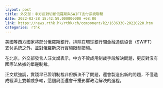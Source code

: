 ```yaml
---
layout: post
title: 外交部：中方反對切斷俄羅斯與SWIFT支付系統聯繫
date: 2022-02-28 18:42:59.000000000 +08:00
link: https://news.rthk.hk/rthk/ch/component/k2/1636330-20220228.htm
categories: rthk
---
```


美國等西方國家將部分俄羅斯銀行，排除在環球銀行間金融通信協會（SWIFT）支付系統之外，並對俄羅斯央行實施限制措施。

在北京，外交部發言人汪文斌表示，中方不贊成用制裁手段解決問題，更反對沒有國際法依據的單邊制裁。

汪文斌強調，實踐早已證明制裁非但解決不了問題，還會製造出新的問題，不僅造成經濟上雙輸或多輸，這個局面還會干擾影響政治解決的進程。

